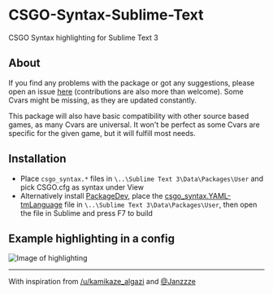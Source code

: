 # CSGO-Syntax-Sublime-Text
CSGO Syntax highlighting for Sublime Text 3

## About
If you find any problems with the package or got any suggestions, please open an issue [here](https://github.com/kvishno/CSGO-Syntax-Sublime-Text/issues) (contributions are also more than welcome). Some Cvars might be missing, as they are updated constantly. 

This package will also have basic compatibility with other source based games, as many Cvars are universal. It won't be perfect as some Cvars are specific for the given game, but it will fulfill most needs.

## Installation
* Place `csgo_syntax.*` files in `\..\Sublime Text 3\Data\Packages\User` and pick CSGO.cfg as syntax under View
* Alternatively install [PackageDev](https://github.com/SublimeText/PackageDev), place the [csgo_syntax.YAML-tmLanguage](https://raw.githubusercontent.com/kvishno/CSGO-Syntax-Sublime-Text/master/csgo_syntax.YAML-tmLanguage) file in `\..\Sublime Text 3\Data\Packages\User`, then open the file in Sublime and press F7 to build 

## Example highlighting in a config
![Image of highlighting](https://raw.githubusercontent.com/kvishno/CSGO-Syntax-Sublime-Text/master/images/csgosyntaximage1.png)

---

With inspiration from  [/u/kamikaze_algazi](https://www.reddit.com/r/GlobalOffensive/comments/bl9qz9/csgo_config_file_syntax_highlighting/)  and [@Janzzze](https://github.com/Janzzze/csgo-sublime-syntax/) 
